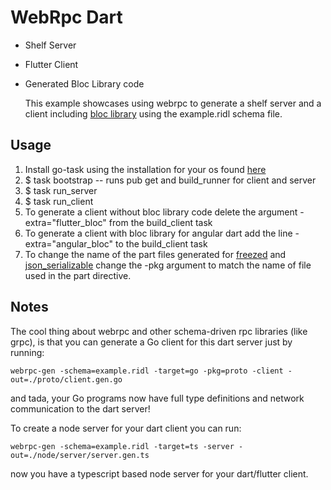 # WebRpc Dart

* Shelf Server

* Flutter Client

* Generated Bloc Library code

  This example showcases using webrpc to generate a shelf server and a client including [bloc library](https://bloclibrary.dev/#/) using the example.ridl schema file.

## Usage

1. Install go-task using the installation for your os found [here](https://taskfile.dev/#/installation)
2. $ task bootstrap -- runs pub get and build_runner for client and server
3. $ task run_server
4. $ task run_client
5. To generate a client without bloc library code delete the argument -extra="flutter_bloc" from the build_client task
6. To generate a client with bloc library for angular dart add the line -extra="angular_bloc" to the build_client task
7. To change the name of the part files generated for [freezed](https://pub.dev/packages/freezed) and [json_serializable](https://pub.dev/packages/json_serializable) change the -pkg argument to match the name of file used in the part directive.

## Notes

The cool thing about webrpc and other schema-driven rpc libraries (like grpc), is that you can generate a Go client for this dart server just by running:

```
webrpc-gen -schema=example.ridl -target=go -pkg=proto -client -out=./proto/client.gen.go
```

and tada, your Go programs now have full type definitions and network communication to the dart server!

To create a node server for your dart client you can run:
```
webrpc-gen -schema=example.ridl -target=ts -server -out=./node/server/server.gen.ts
```

now you have a typescript based node server for your dart/flutter client.

